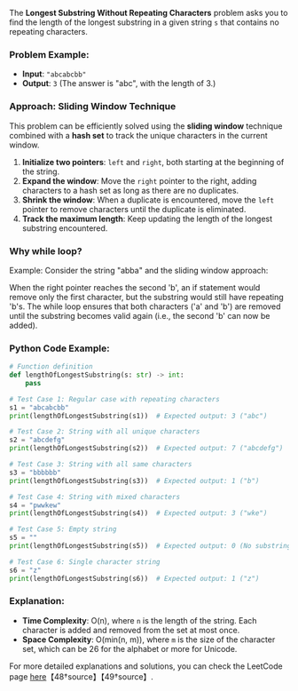 The **Longest Substring Without Repeating Characters** problem asks you to find the length of the longest substring in a given string `s` that contains no repeating characters.

### Problem Example:
- **Input**: `"abcabcbb"`
- **Output**: `3` (The answer is "abc", with the length of 3.)


### Approach: Sliding Window Technique
This problem can be efficiently solved using the **sliding window** technique combined with a **hash set** to track the unique characters in the current window.

1. **Initialize two pointers**: `left` and `right`, both starting at the beginning of the string.
2. **Expand the window**: Move the `right` pointer to the right, adding characters to a hash set as long as there are no duplicates.
3. **Shrink the window**: When a duplicate is encountered, move the `left` pointer to remove characters until the duplicate is eliminated.
4. **Track the maximum length**: Keep updating the length of the longest substring encountered.

### Why while loop?

Example:
Consider the string "abba" and the sliding window approach:

When the right pointer reaches the second 'b', an if statement would remove only the first character, but the substring would still have repeating 'b's.
The while loop ensures that both characters ('a' and 'b') are removed until the substring becomes valid again (i.e., the second 'b' can now be added).

### Python Code Example:

```python
# Function definition
def lengthOfLongestSubstring(s: str) -> int:
    pass

# Test Case 1: Regular case with repeating characters
s1 = "abcabcbb"
print(lengthOfLongestSubstring(s1))  # Expected output: 3 ("abc")

# Test Case 2: String with all unique characters
s2 = "abcdefg"
print(lengthOfLongestSubstring(s2))  # Expected output: 7 ("abcdefg")

# Test Case 3: String with all same characters
s3 = "bbbbbb"
print(lengthOfLongestSubstring(s3))  # Expected output: 1 ("b")

# Test Case 4: String with mixed characters
s4 = "pwwkew"
print(lengthOfLongestSubstring(s4))  # Expected output: 3 ("wke")

# Test Case 5: Empty string
s5 = ""
print(lengthOfLongestSubstring(s5))  # Expected output: 0 (No substring)

# Test Case 6: Single character string
s6 = "z"
print(lengthOfLongestSubstring(s6))  # Expected output: 1 ("z")

```

### Explanation:
- **Time Complexity**: O(n), where `n` is the length of the string. Each character is added and removed from the set at most once.
- **Space Complexity**: O(min(n, m)), where `m` is the size of the character set, which can be 26 for the alphabet or more for Unicode.

For more detailed explanations and solutions, you can check the LeetCode page [here](https://leetcode.com/problems/longest-substring-without-repeating-characters/description/)【48†source】【49†source】.
